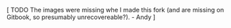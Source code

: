 [ TODO The images were missing whe I made this fork (and are missing on Gitbook, so presumably unrecovereable?). - Andy ]
